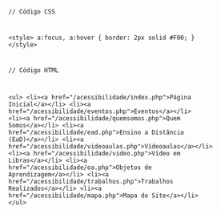 <Code language='html'>

// Código CSS

&lt;style&gt;
    a:focus, a:hover {
        border: 2px solid #F00;
    }
&lt;/style&gt;

// Código HTML

&lt;ul&gt;
    &lt;li&gt;&lt;a href="/acessibilidade/index.php"&gt;Página Inicial&lt;/a&gt;&lt;/li&gt;
    &lt;li&gt;&lt;a href="/acessibilidade/eventos.php"&gt;Eventos&lt;/a&gt;&lt;/li&gt;
    &lt;li&gt;&lt;a href="/acessibilidade/quemsomos.php"&gt;Quem Somos&lt;/a&gt;&lt;/li&gt;
    &lt;li&gt;&lt;a href="/acessibilidade/ead.php"&gt;Ensino a Distância (EaD)&lt;/a&gt;&lt;/li&gt;
    &lt;li&gt;&lt;a href="/acessibilidade/videoaulas.php"&gt;Vídeoaulas&lt;/a&gt;&lt;/li&gt;
    &lt;li&gt;&lt;a href="/acessibilidade/video.php"&gt;Vídeo em  Libras&lt;/a&gt;&lt;/li&gt;
    &lt;li&gt;&lt;a href="/acessibilidade/oa.php"&gt;Objetos de Aprendizagem&lt;/a&gt;&lt;/li&gt;
    &lt;li&gt;&lt;a href="/acessibilidade/trabalhos.php"&gt;Trabalhos Realizados&lt;/a&gt;&lt;/li&gt;
    &lt;li&gt;&lt;a href="/acessibilidade/mapa.php"&gt;Mapa do Site&lt;/a&gt;&lt;/li&gt;
&lt;/ul&gt;
</Code>
